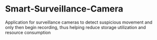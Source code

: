 # Smart-Surveillance-Camera
Application for surveillance cameras to detect suspicious movement and only then begin recording, thus helping reduce storage utilization and resource consumption
